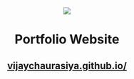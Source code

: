 <div align="center">
  <img src="https://www.freepik.com/free-photos-vectors/technology" style-"width:100px; height:100px">
  <p><h1>Portfolio Website</h1></p>
  <p><a href="https://vijaychaurasiya.github.io/cv/"><h2>vijaychaurasiya.github.io/</h2></a></p>                                                                     
</div>
